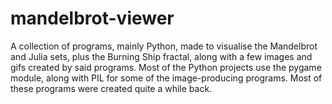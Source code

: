 # mandelbrot-viewer
A collection of programs, mainly Python, made to visualise the Mandelbrot and Julia sets, plus the Burning Ship fractal, along with a few images and gifs created by said programs. Most of the Python projects use the pygame module, along with PIL for some of the image-producing programs.
Most of these programs were created quite a while back.
